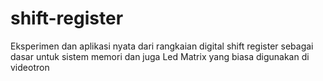 # shift-register
Eksperimen dan aplikasi nyata dari rangkaian digital shift register sebagai dasar untuk sistem memori dan juga Led Matrix yang biasa digunakan di videotron
